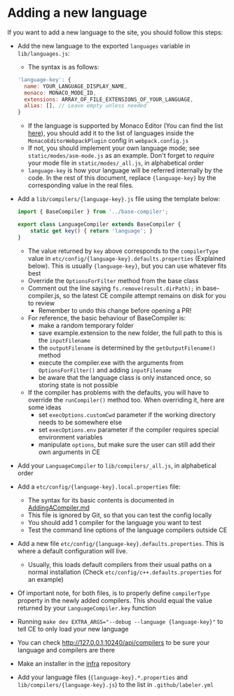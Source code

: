 # Adding a new language

If you want to add a new language to the site, you should follow this steps:

* Add the new language to the exported `languages` variable in `lib/languages.js`:
    - The syntax is as follows:
  ```js
  'language-key': {
    name: YOUR_LANGUAGE_DISPLAY_NAME,
    monaco: MONACO_MODE_ID,
    extensions: ARRAY_OF_FILE_EXTENSIONS_OF_YOUR_LANGUAGE,
    alias: [], // Leave empty unless needed
  }
  ```
    - If the language is supported by Monaco Editor (You can find the
      list [here](https://github.com/microsoft/monaco-editor/tree/main/src/basic-languages)), you should add it to the list of
      languages inside the `MonacoEditorWebpackPlugin` config in `webpack.config.js`
    - If not, you should implement your own language mode; see `static/modes/asm-mode.js` as an example. Don't forget
      to *require* your mode file in `static/modes/_all.js`, in alphabetical order
    - `language-key` is how your language will be referred internally by the code. In the rest of this document,
      replace `{language-key}` by the corresponding value in the real files.

* Add a `lib/compilers/{language-key}.js` file using the template below:
    ```js
    import { BaseCompiler } from '../base-compiler';

    export class LanguageCompiler extends BaseCompiler {
        static get key() { return 'language'; }
    }
    ```
    - The value returned by `key` above corresponds to the `compilerType` value
      in `etc/config/{language-key}.defaults.properties` (Explained below). This is usually `{language-key}`, but you
      can use whatever fits best
    - Override the `OptionsForFilter` method from the base class
    - Comment out the line saying `fs.remove(result.dirPath);` in base-compiler.js, so the latest CE compile attempt
      remains on disk for you to review
        - Remember to undo this change before opening a PR!
    - For reference, the basic behaviour of BaseCompiler is:
        - make a random temporary folder
        - save example.extension to the new folder, the full path to this is the `inputFilename`
        - the `outputFilename` is determined by the `getOutputFilename()` method
        - execute the compiler.exe with the arguments from `OptionsForFilter()` and adding `inputFilename`
        - be aware that the language class is only instanced once, so storing state is not possible
    - If the compiler has problems with the defaults, you will have to override the `runCompiler()` method too. When
      overriding it, here are some ideas
        - set `execOptions.customCwd` parameter if the working directory needs to be somewhere else
        - set `execOptions.env` parameter if the compiler requires special environment variables
        - manipulate `options`, but make sure the user can still add their own arguments in CE

* Add your `LanguageCompiler` to `lib/compilers/_all.js`, in alphabetical order

* Add a `etc/config/{language-key}.local.properties` file:
    - The syntax for its basic contents is documented in [AddingACompiler.md](AddingACompiler.md)
    - This file is ignored by Git, so that you can test the config locally
    - You should add 1 compiler for the language you want to test
    - Test the command line options of the language compilers outside CE

* Add a new file `etc/config/{language-key}.defaults.properties`. This is where a default configuration will live.
    - Usually, this loads default compilers from their usual paths on a normal installation 
      (Check `etc/config/c++.defaults.properties` for an example)

* Of important note, for both files, is to properly define `compilerType` property in the newly added compilers. This
  should equal the value returned by your `LanguageCompiler.key` function

* Running `make dev EXTRA_ARGS="--debug --language {language-key}"` to tell CE to only load your new language

* You can check http://127.0.0.1:10240/api/compilers to be sure your language and compilers are there

* Make an installer in the [infra](https://github.com/compiler-explorer/infra) repository

* Add your language files (`{language-key}.*.properties` and `lib/compilers/{language-key}.js`) to the list
  in `.github/labeler.yml`
